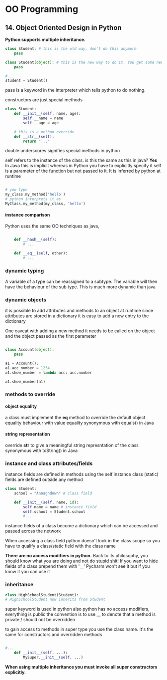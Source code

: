 # OO Programming

## 14. Object Oriented Design in Python

**Python supports multiple inheritance.**

```python
class Student: # this is the old way, don't do this anymore
	pass

class Student(object): # this is the new way to do it. You get some new features this way
	pass

#...
student = Student()
```

pass is a keyword in the interpreter which tells python to do nothing.

constructors are just special methods

```python
class Student:
	def __init__(self, name, age):
		self.__name = name
		self.__age = age

	# this is a method override
	def __str__(self):
		return "..."

```

double underscores signifies special methods in python

self refers to the instance of the class.
is this the same as this in java? **Yes**
In Java this is implicit whereas in Python you have to explicitly specify it
self is a parameter of the function but not passed to it. It is inferred by python at runtime

```python

# you type
my_class.my_method('hello')
# python interprets it as
MyClass.my_method(my_class, 'hello')

```

#### instance comparison

Python uses the same OO techniques as java,

```python

	def __hash__(self):
		# ...

	def __eq__(self, other):
		# ...
```

### dynamic typing

A variable of a type can be reassigned to a subtype.
The variable will then have the behaviour of the sub type.
This is much more dynamic than java

### dynamic objects

it is possible to add attributes and methods to an object at runtime
since attributes are stored in a dictionary it is easy to add a new entry to the dictionary

One caveat with adding a new method
it needs to be called on the object and the object passed as the first parameter

```python

class Account(object):
	pass

a1 = Account();
a1.acc_number = 1234
a1.show_number = lambda acc: acc.number

a1.show_number(a1)

```

### methods to override

#### object equality

a class must implement the __eq__ method to override the default object equality behaviour with value equality
synonymous with equals() in Java

#### string representation

override __str__ to give a meaningful string represntation of the class
synonymous with toString() in Java

### instance and class attributes/fields

instance fields are defined in methods using the self instance
class (static) fields are defined outside any method

```python
class Student:
	school = "Annaghdown" # class field

	def __init__(self, name, id):
		self.name = name # instance field
		self.school = Student.school
		#...
```

instance fields of a class become a dictionary which can be accessed and passed across the network

When accessing a class field python doesn't look in the class scope so you have to qualify a class/static field with the class name

**There are no access modifiers in python.**
Back to its philosophy, you should know what you are doing and not do stupid shit!
If you want to hide fields of a class prepend them with '\__'
Pycharm won't see it but if you know it you can use it

### inheritance

``` python
class HighSchoolStudent(Student):
# HighSchoolStudent now inherits from Student
```

super keyword is used in python also
python has no access modifiers, everything is public
the convention is to use __ to denote that a method is private / should not be overridden

to gain access to methods in super type you use the class name. It's the same for constructors and overridden methods

```python

#...
	def __init__(self, ...):
		MySuper.__init__(self, ...)

```

**When using multiple inheritance you must invoke all super constructors explicitly.**
